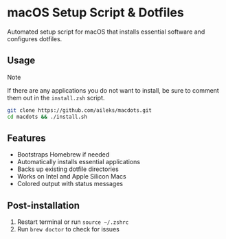 # macOS Setup Script & Dotfiles

Automated setup script for macOS that installs essential software and configures dotfiles.

## Usage

> [!NOTE]
> If there are any applications you do not want to install, be sure to comment them out in the `install.zsh` script.

```bash
git clone https://github.com/aileks/macdots.git
cd macdots && ./install.sh
```

## Features

- Bootstraps Homebrew if needed
- Automatically installs essential applications
- Backs up existing dotfile directories
- Works on Intel and Apple Silicon Macs
- Colored output with status messages

## Post-installation

1. Restart terminal or run `source ~/.zshrc`
2. Run `brew doctor` to check for issues
